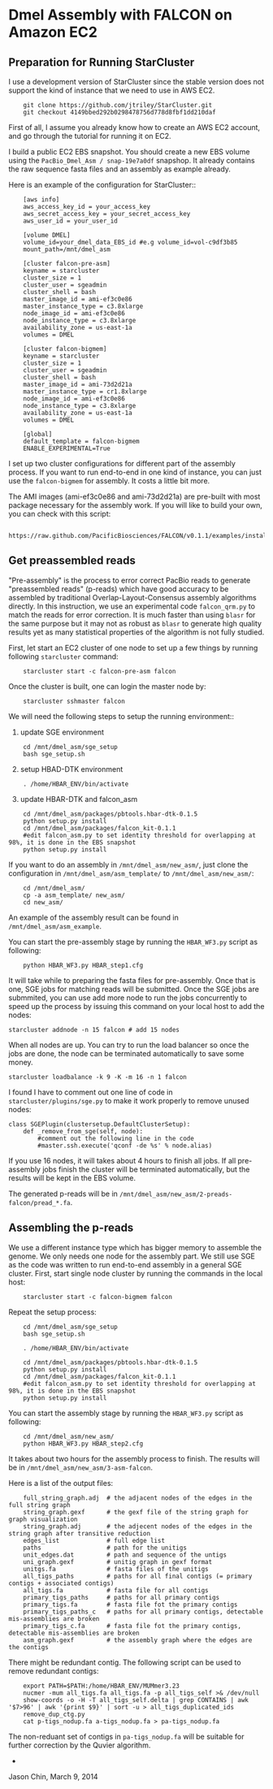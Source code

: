 Dmel Assembly with FALCON on Amazon EC2
=========================================

Preparation for Running StarCluster
-----------------------------------

I use a development version of StarCluster since the stable version does
not support the kind of instance that we need to use in AWS EC2.

```
    git clone https://github.com/jtriley/StarCluster.git
    git checkout 4149bbed292b0298478756d778d8fbf1dd210daf
```

First of all, I assume you already know how to create an AWS EC2 account, and
go through the tutorial for running it on EC2.

I build a public EC2 EBS snapshot. You should create a new EBS volume using the
`PacBio_Dmel_Asm / snap-19e7a0df` snapshop. It already contains the raw
sequence fasta files and an assembly as example already.

Here is an example of the configuration for StarCluster::

```
    [aws info]
    aws_access_key_id = your_access_key
    aws_secret_access_key = your_secret_access_key
    aws_user_id = your_user_id

    [volume DMEL]
    volume_id=your_dmel_data_EBS_id #e.g volume_id=vol-c9df3b85
    mount_path=/mnt/dmel_asm

    [cluster falcon-pre-asm]
    keyname = starcluster
    cluster_size = 1
    cluster_user = sgeadmin
    cluster_shell = bash
    master_image_id = ami-ef3c0e86
    master_instance_type = c3.8xlarge
    node_image_id = ami-ef3c0e86
    node_instance_type = c3.8xlarge
    availability_zone = us-east-1a
    volumes = DMEL

    [cluster falcon-bigmem]
    keyname = starcluster
    cluster_size = 1
    cluster_user = sgeadmin
    cluster_shell = bash
    master_image_id = ami-73d2d21a
    master_instance_type = cr1.8xlarge
    node_image_id = ami-ef3c0e86
    node_instance_type = c3.8xlarge
    availability_zone = us-east-1a
    volumes = DMEL

    [global]
    default_template = falcon-bigmem
    ENABLE_EXPERIMENTAL=True
```

I set up two cluster configurations for different part of the assembly process.
If you want to run end-to-end in one kind of instance, you can just use the 
`falcon-bigmem` for assembly. It costs a little bit more.

The AMI images (ami-ef3c0e86 and ami-73d2d21a) are pre-built with most package
necessary for the assembly work. If you will like to build your own, you can
check with this script:

```
    https://raw.github.com/PacificBiosciences/FALCON/v0.1.1/examples/install_note.sh
```

Get preassembled reads
------------------------

"Pre-assembly" is the process to error correct PacBio reads to generate
"preassembled reads" (p-reads) which have good accuracy to be assembled by
traditional Overlap-Layout-Consensus assembly algorithms directly. In this
instruction, we use an experimental code `falcon_qrm.py` to match the reads for
error correction. It is much faster than using `blasr` for the same purpose but
it may not as robust as `blasr` to generate high quality results yet as many
statistical properties of the algorithm is not fully studied.


First, let start an EC2 cluster of one node to set up a few things by running 
following `starcluster` command:

```
    starcluster start -c falcon-pre-asm falcon
```

Once the cluster is built, one can login the master node by:

```
    starcluster sshmaster falcon
```

We will need the following steps to setup the running environment::

1. update SGE environment

```
    cd /mnt/dmel_asm/sge_setup
    bash sge_setup.sh
```

2. setup HBAD-DTK environment

```
    . /home/HBAR_ENV/bin/activate
```

3. update HBAR-DTK and falcon_asm

```
    cd /mnt/dmel_asm/packages/pbtools.hbar-dtk-0.1.5
    python setup.py install
    cd /mnt/dmel_asm/packages/falcon_kit-0.1.1
    #edit falcon_asm.py to set identity threshold for overlapping at 98%, it is done in the EBS snapshot
    python setup.py install
```

If you want to do an assembly in `/mnt/dmel_asm/new_asm/`, just clone the 
configuration in `/mnt/dmel_asm/asm_template/` to `/mnt/dmel_asm/new_asm/`:

```
    cd /mnt/dmel_asm/
    cp -a asm_template/ new_asm/
    cd new_asm/
```

An example of the assembly result can be found in `/mnt/dmel_asm/asm_example`.

You can start the pre-assembly stage by running the `HBAR_WF3.py` script as following:

```
    python HBAR_WF3.py HBAR_step1.cfg
```

It will take while to preparing the fasta files for pre-assembly. Once that is
one, SGE jobs for matching reads will be submitted. Once the SGE jobs are
submmited, you can use add more node to run the jobs concurrently to speed up
the process by issuing this command on your local host to add the nodes:

    starcluster addnode -n 15 falcon # add 15 nodes 

When all nodes are up. You can try to run the load balancer so once the jobs are
done, the node can be terminated automatically to save some money.

    starcluster loadbalance -k 9 -K -m 16 -n 1 falcon

I found I have to comment out one line of code in `starcluster/plugins/sge.py`
to make it work properly to remove unused nodes:
    
    class SGEPlugin(clustersetup.DefaultClusterSetup):
        def _remove_from_sge(self, node):
            #comment out the following line in the code
            #master.ssh.execute('qconf -de %s' % node.alias)

If you use 16 nodes, it will takes about 4 hours to finish all jobs.  If all
pre-assembly jobs finish the cluster will be terminated automatically, but the
results will be kept in the EBS volume.

The generated p-reads will be in `/mnt/dmel_asm/new_asm/2-preads-falcon/pread_*.fa`.

Assembling the p-reads
------------------------

We use a different instance type which has bigger memory to assemble the genome. We
only needs one node for the assembly part.  We still use SGE as the code was written 
to run end-to-end assembly in a general SGE cluster. First, start single node cluster by
running the commands in the local host:

```
    starcluster start -c falcon-bigmem falcon
```

Repeat the setup process:

```
    cd /mnt/dmel_asm/sge_setup
    bash sge_setup.sh

    . /home/HBAR_ENV/bin/activate

    cd /mnt/dmel_asm/packages/pbtools.hbar-dtk-0.1.5
    python setup.py install
    cd /mnt/dmel_asm/packages/falcon_kit-0.1.1
    #edit falcon_asm.py to set identity threshold for overlapping at 98%, it is done in the EBS snapshot
    python setup.py install
```

You can start the assembly stage by running the `HBAR_WF3.py` script as following:

```
    cd /mnt/dmel_asm/new_asm/
    python HBAR_WF3.py HBAR_step2.cfg
```

It takes about two hours for the assembly process to finish. The results will 
be in `/mnt/dmel_asm/new_asm/3-asm-falcon`. 

Here is a list of the output files:

```
    full_string_graph.adj  # the adjacent nodes of the edges in the full string graph
    string_graph.gexf      # the gexf file of the string graph for graph visualization
    string_graph.adj       # the adjecent nodes of the edges in the string graph after transitive reduction
    edges_list             # full edge list 
    paths                  # path for the unitigs
    unit_edges.dat         # path and sequence of the untigs
    uni_graph.gexf         # unitig graph in gexf format 
    unitgs.fa              # fasta files of the unitigs
    all_tigs_paths         # paths for all final contigs (= primary contigs + associated contigs)
    all_tigs.fa            # fasta file for all contigs
    primary_tigs_paths     # paths for all primary contigs 
    primary_tigs.fa        # fasta file fot the primary contigs
    primary_tigs_paths_c   # paths for all primary contigs, detectable mis-assemblies are broken 
    primary_tigs_c.fa      # fasta file fot the primary contigs, detectable mis-assemblies are broken
    asm_graph.gexf         # the assembly graph where the edges are the contigs
```

There might be redundant contig. The following script can be used to remove
redundant contigs:

```
    export PATH=$PATH:/home/HBAR_ENV/MUMmer3.23
    nucmer -mum all_tigs.fa all_tigs.fa -p all_tigs_self >& /dev/null
    show-coords -o -H -T all_tigs_self.delta | grep CONTAINS | awk '$7>96' | awk '{print $9}' | sort -u > all_tigs_duplicated_ids
    remove_dup_ctg.py
    cat p-tigs_nodup.fa a-tigs_nodup.fa > pa-tigs_nodup.fa
```

The non-reduant set of contigs in `pa-tigs_nodup.fa` will be suitable for further correction
by the Quvier algorithm. 

-
Jason Chin, March 9, 2014

